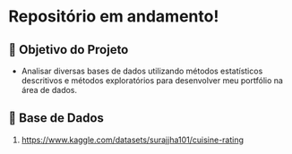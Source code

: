 # Repositório em andamento!

## 📖 Objetivo do Projeto

* Analisar diversas bases de dados utilizando métodos estatísticos descritivos e métodos exploratórios para desenvolver meu portfólio na área de dados.

## 🎲 Base de Dados

1. https://www.kaggle.com/datasets/surajjha101/cuisine-rating 

